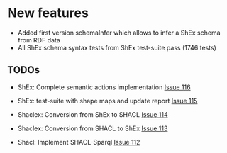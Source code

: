 # New features

- Added first version schemaInfer which allows to infer a ShEx schema from RDF data
- All ShEx schema syntax tests from ShEx test-suite pass (1746 tests)

TODOs
-----

- ShEx: Complete semantic actions implementation [Issue 116](https://github.com/labra/shaclex/issues/116)

- ShEx: test-suite with shape maps and update report [Issue 115](https://github.com/labra/shaclex/issues/115)

- Shaclex: Conversion from ShEx to SHACL [Issue 114](https://github.com/labra/shaclex/issues/114)

- Shaclex: Conversion from SHACL to ShEx [Issue 113](https://github.com/labra/shaclex/issues/113)

- Shacl: Implement SHACL-Sparql [Issue 112](https://github.com/labra/shaclex/issues/112)
